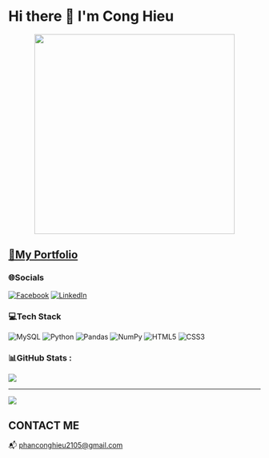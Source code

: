 # Hi there 👋 I'm Cong Hieu
<div align="center">
    <img width="400" src="https://www.lambdatest.com/resources/images/news24.gif">
</div>

## [📖My Portfolio](https://pchp-ortfolio.vercel.app/)


### 🌐Socials
[![Facebook](https://img.shields.io/badge/Facebook-%231877F2.svg?logo=Facebook&logoColor=white)](https://www.facebook.com/hieu.cong.71868) [![LinkedIn](https://img.shields.io/badge/LinkedIn-%230077B5.svg?logo=linkedin&logoColor=white)](https://www.linkedin.com/in/hi%E1%BA%BFu-c%C3%B4ng-61107520a/) 

### 💻Tech Stack
![MySQL](https://img.shields.io/badge/mysql-%2300f.svg?style=plastic&logo=mysql&logoColor=white) ![Python](https://img.shields.io/badge/python-3670A0?style=plastic&logo=python&logoColor=ffdd54) ![Pandas](https://img.shields.io/badge/pandas-%23150458.svg?style=plastic&logo=pandas&logoColor=white) ![NumPy](https://img.shields.io/badge/numpy-%23013243.svg?style=plastic&logo=numpy&logoColor=white) ![HTML5](https://img.shields.io/badge/html5-%23E34F26.svg?style=plastic&logo=html5&logoColor=white) ![CSS3](https://img.shields.io/badge/css3-%231572B6.svg?style=plastic&logo=css3&logoColor=white)

### 📊GitHub Stats :
![](https://github-readme-stats.vercel.app/api/top-langs/?username=topdevVN&theme=city_light&hide_border=false&include_all_commits=false&count_private=false&layout=compact)

---
[![](https://visitcount.itsvg.in/api?id=TopdevVN&icon=5&color=3)](https://visitcount.itsvg.in)

## CONTACT ME
📬 phanconghieu2105@gmail.com



